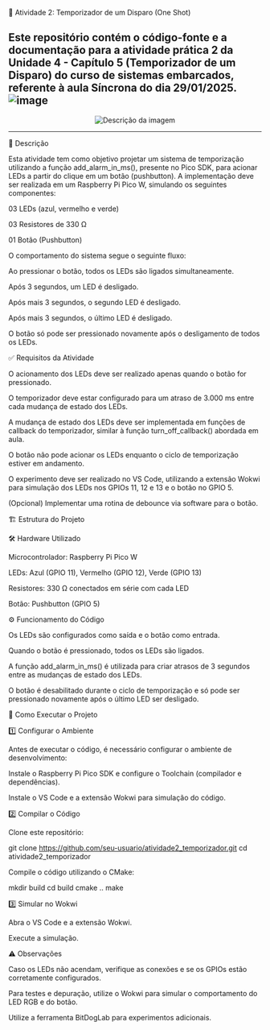 🚦 Atividade 2: Temporizador de um Disparo (One Shot)

Este repositório contém o código-fonte e a documentação para a atividade prática 2 da Unidade 4 - Capítulo 5 (Temporizador de um Disparo) do curso de sistemas embarcados, referente à aula Síncrona do dia 29/01/2025.
![image](https://github.com/user-attachments/assets/0feaa4e8-f0ab-4954-98ed-f6e4af34e9b1)
---

<div align="center">
  <img src="https://github.com/user-attachments/assets/0feaa4e8-f0ab-4954-98ed-f6e4af34e9b1" alt="Descrição da imagem">
</div>

---
📝 Descrição

Esta atividade tem como objetivo projetar um sistema de temporização utilizando a função add_alarm_in_ms(), presente no Pico SDK, para acionar LEDs a partir do clique em um botão (pushbutton). A implementação deve ser realizada em um Raspberry Pi Pico W, simulando os seguintes componentes:

03 LEDs (azul, vermelho e verde)

03 Resistores de 330 Ω

01 Botão (Pushbutton)

O comportamento do sistema segue o seguinte fluxo:

Ao pressionar o botão, todos os LEDs são ligados simultaneamente.

Após 3 segundos, um LED é desligado.

Após mais 3 segundos, o segundo LED é desligado.

Após mais 3 segundos, o último LED é desligado.

O botão só pode ser pressionado novamente após o desligamento de todos os LEDs.

✅ Requisitos da Atividade

O acionamento dos LEDs deve ser realizado apenas quando o botão for pressionado.

O temporizador deve estar configurado para um atraso de 3.000 ms entre cada mudança de estado dos LEDs.

A mudança de estado dos LEDs deve ser implementada em funções de callback do temporizador, similar à função turn_off_callback() abordada em aula.

O botão não pode acionar os LEDs enquanto o ciclo de temporização estiver em andamento.

O experimento deve ser realizado no VS Code, utilizando a extensão Wokwi para simulação dos LEDs nos GPIOs 11, 12 e 13 e o botão no GPIO 5.

(Opcional) Implementar uma rotina de debounce via software para o botão.

🏗️ Estrutura do Projeto

🛠️ Hardware Utilizado

Microcontrolador: Raspberry Pi Pico W

LEDs: Azul (GPIO 11), Vermelho (GPIO 12), Verde (GPIO 13)

Resistores: 330 Ω conectados em série com cada LED

Botão: Pushbutton (GPIO 5)

⚙️ Funcionamento do Código

Os LEDs são configurados como saída e o botão como entrada.

Quando o botão é pressionado, todos os LEDs são ligados.

A função add_alarm_in_ms() é utilizada para criar atrasos de 3 segundos entre as mudanças de estado dos LEDs.

O botão é desabilitado durante o ciclo de temporização e só pode ser pressionado novamente após o último LED ser desligado.

🚀 Como Executar o Projeto

1️⃣ Configurar o Ambiente

Antes de executar o código, é necessário configurar o ambiente de desenvolvimento:

Instale o Raspberry Pi Pico SDK e configure o Toolchain (compilador e dependências).

Instale o VS Code e a extensão Wokwi para simulação do código.

2️⃣ Compilar o Código

Clone este repositório:

git clone https://github.com/seu-usuario/atividade2_temporizador.git
cd atividade2_temporizador

Compile o código utilizando o CMake:

mkdir build
cd build
cmake ..
make

3️⃣ Simular no Wokwi

Abra o VS Code e a extensão Wokwi.

Execute a simulação.

⚠️ Observações

Caso os LEDs não acendam, verifique as conexões e se os GPIOs estão corretamente configurados.

Para testes e depuração, utilize o Wokwi para simular o comportamento do LED RGB e do botão.

Utilize a ferramenta BitDogLab para experimentos adicionais.
